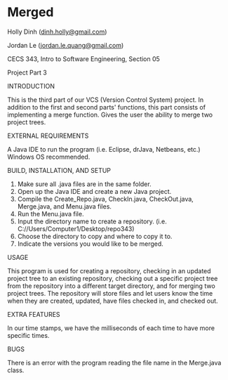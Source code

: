 # Merged

Holly Dinh (dinh.holly@gmail.com)

Jordan Le (jordan.le.quang@gmail.com)

CECS 343, Intro to Software Engineering, Section 05

Project Part 3



INTRODUCTION

This is the third part of our VCS (Version Control System) project. In addition to the first and second parts' functions, this part consists of implementing a merge function. Gives the user the ability to merge two project trees.



EXTERNAL REQUIREMENTS

A Java IDE to run the program (i.e. Eclipse, drJava, Netbeans, etc.)
Windows OS recommended.



BUILD, INSTALLATION, AND SETUP

1) Make sure all .java files are in the same folder.
2) Open up the Java IDE and create a new Java project.
3) Compile the Create_Repo.java, CheckIn.java, CheckOut.java, Merge.java, and Menu.java files.
4) Run the Menu.java file.
5) Input the directory name to create a repository. (i.e. C://Users/Computer1/Desktop/repo343)
6) Choose the directory to copy and where to copy it to.
7) Indicate the versions you would like to be merged.



USAGE

This program is used for creating a repository, checking in an updated project tree to an existing repository, checking out a specific project tree from the repository into a different target directory, and for merging two project trees. The repository will store files and let users know the time when they are created, updated, have files checked in, and checked out. 



EXTRA FEATURES

In our time stamps, we have the milliseconds of each time to have more specific times.



BUGS

There is an error with the program reading the file name in the Merge.java class.
